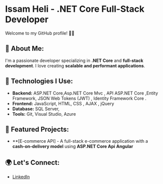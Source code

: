 # Issam Heli - .NET Core Full-Stack Developer

Welcome to my GitHub profile! 👨‍💻

## 🚀 About Me:
I'm a passionate developer specializing in **.NET Core** and **full-stack development**. I love creating **scalable and performant applications**.

## 🔧 Technologies I Use:
- **Backend:** ASP.NET Core,Asp.NET Core Mvc ,  API ASP.NET Core  ,Entity Framework, JSON Web Tokens (JWT) , Identity Framework Core .
- **Frontend:** JavaScript, HTML, CSS , AJAX , jQuery
- **Database:** SQL Server,
- **Tools:** Git, Visual Studio, Azure

## 🌟 Featured Projects:
- **[E-commerce API] - A full-stack e-commerce application with a **cash-on-delivery model** using **ASP.NET Core Api** **Angular**

## 🌍 Let's Connect:
- [LinkedIn]([https://www.linkedin.com/in/](https://www.linkedin.com/in/issam-heli-534689244/))
